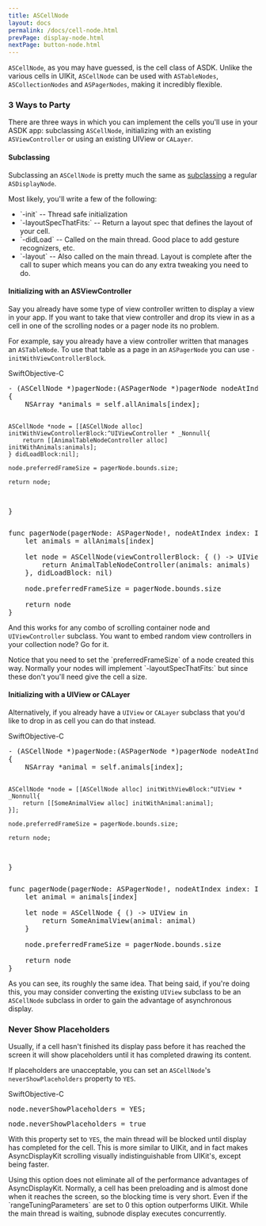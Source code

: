 ```yaml
---
title: ASCellNode
layout: docs
permalink: /docs/cell-node.html
prevPage: display-node.html
nextPage: button-node.html
---
```


`ASCellNode`, as you may have guessed, is the cell class of ASDK.  Unlike the various cells in UIKit, `ASCellNode` can be used with `ASTableNodes`, `ASCollectionNodes` and `ASPagerNodes`, making it incredibly flexible.

### 3 Ways to Party

There are three ways in which you can implement the cells you'll use in your ASDK app: subclassing `ASCellNode`, initializing with an existing `ASViewController` or using an existing UIView or `CALayer`.

#### Subclassing

Subclassing an `ASCellNode` is pretty much the same as <a href = "/docs/subclassing.html">subclassing</a> a regular `ASDisplayNode`.  

Most likely, you'll write a few of the following:
<ul>
<li>
	`-init` -- Thread safe initialization
</li>
<li>
	`-layoutSpecThatFits:` -- Return a layout spec that defines the layout of your cell.
</li>
<li>
	`-didLoad` -- Called on the main thread.  Good place to add gesture recognizers, etc.
</li>
<li>
	`-layout` -- Also called on the main thread.  Layout is complete after the call to super which means you can do any extra tweaking you need to do.
</li>
</ul>

#### Initializing with an ASViewController

Say you already have some type of view controller written to display a view in your app.  If you want to take that view controller and drop its view in as a cell in one of the scrolling nodes or a pager node its no problem.

For example, say you already have a view controller written that manages an `ASTableNode`.  To use that table as a page in an `ASPagerNode` you can use  `-initWithViewControllerBlock`.

<div class = "highlight-group">
<span class="language-toggle"><a data-lang="swift" class="swiftButton">Swift</a><a data-lang="objective-c" class = "active objcButton">Objective-C</a></span>
<div class = "code">
  <pre lang="objc" class="objcCode">
- (ASCellNode *)pagerNode:(ASPagerNode *)pagerNode nodeAtIndex:(NSInteger)index
{
    NSArray *animals = self.allAnimals[index];
    
    ASCellNode *node = [[ASCellNode alloc] initWithViewControllerBlock:^UIViewController * _Nonnull{
        return [[AnimalTableNodeController alloc] initWithAnimals:animals];
    } didLoadBlock:nil];
    
    node.preferredFrameSize = pagerNode.bounds.size;
    
    return node;
}
</pre>
<pre lang="swift" class = "swiftCode hidden">
func pagerNode(pagerNode: ASPagerNode!, nodeAtIndex index: Int) -> ASCellNode! {
    let animals = allAnimals[index]
    
    let node = ASCellNode(viewControllerBlock: { () -> UIViewController in
        return AnimalTableNodeController(animals: animals)
    }, didLoadBlock: nil)
    
    node.preferredFrameSize = pagerNode.bounds.size
    
    return node
}
</pre>
</div>
</div>

And this works for any combo of scrolling container node and `UIViewController` subclass.  You want to embed random view controllers in your collection node? Go for it.

<div class = "note">
	Notice that you need to set the `preferredFrameSize` of a node created this way.  Normally your nodes will implement `-layoutSpecThatFits:` but since these don't you'll need give the cell a size.
</div>


#### Initializing with a UIView or CALayer

Alternatively, if you already have a `UIView` or `CALayer` subclass that you'd like to drop in as cell you can do that instead.

<div class = "highlight-group">
<span class="language-toggle"><a data-lang="swift" class="swiftButton">Swift</a><a data-lang="objective-c" class = "active objcButton">Objective-C</a></span>
<div class = "code">
  <pre lang="objc" class="objcCode">
- (ASCellNode *)pagerNode:(ASPagerNode *)pagerNode nodeAtIndex:(NSInteger)index
{
    NSArray *animal = self.animals[index];
    
    ASCellNode *node = [[ASCellNode alloc] initWithViewBlock:^UIView * _Nonnull{
        return [[SomeAnimalView alloc] initWithAnimal:animal];
    }];

    node.preferredFrameSize = pagerNode.bounds.size;
    
    return node;
}
</pre>
<pre lang="swift" class = "swiftCode hidden">
func pagerNode(pagerNode: ASPagerNode!, nodeAtIndex index: Int) -> ASCellNode! {
    let animal = animals[index]
    
    let node = ASCellNode { () -> UIView in
        return SomeAnimalView(animal: animal)
    }

    node.preferredFrameSize = pagerNode.bounds.size
    
    return node
}
</pre>
</div>
</div>

As you can see, its roughly the same idea.  That being said, if you're doing this, you may consider converting the existing `UIView` subclass to be an `ASCellNode` subclass in order to gain the advantage of asynchronous display.

### Never Show Placeholders

Usually, if a cell hasn't finished its display pass before it has reached the screen it will show placeholders until it has completed drawing its content.

If placeholders are unacceptable, you can set an `ASCellNode`'s `neverShowPlaceholders` property to `YES`.

<div class = "highlight-group">
<span class="language-toggle"><a data-lang="swift" class="swiftButton">Swift</a><a data-lang="objective-c" class = "active objcButton">Objective-C</a></span>
<div class = "code">
  <pre lang="objc" class="objcCode">
node.neverShowPlaceholders = YES;
</pre>
<pre lang="swift" class = "swiftCode hidden">
node.neverShowPlaceholders = true
</pre>
</div>
</div>

With this property set to `YES`, the main thread will be blocked until display has completed for the cell.  This is more similar to UIKit, and in fact makes AsyncDisplayKit scrolling visually indistinguishable from UIKit's, except being faster.

<div class = "note">
Using this option does not eliminate all of the performance advantages of AsyncDisplayKit. Normally, a cell has been preloading and is almost done when it reaches the screen, so the blocking time is very short.  Even if the `rangeTuningParameters` are set to 0 this option outperforms UIKit.  While the main thread is waiting, subnode display executes concurrently.
</div>
